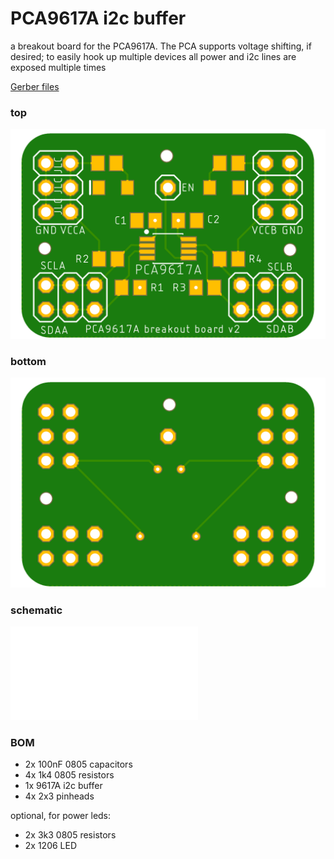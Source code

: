 # PCA9617A i2c buffer

a breakout board for the PCA9617A. The PCA supports voltage shifting, if desired; to easily hook up multiple devices all power and i2c lines are exposed multiple times

[Gerber files](./pca9617a-v2.zip)

### top

![top](./pca9617a-v2-top.png)

### bottom 

![bottom](./pca9617a-v2-bottom.png)

### schematic

![schematic](./pca9617a-v2.pdf)

### BOM

- 2x 100nF 0805 capacitors
- 4x 1k4 0805 resistors
- 1x 9617A i2c buffer
- 4x 2x3 pinheads

optional, for power leds:

- 2x 3k3 0805 resistors
- 2x 1206 LED 
